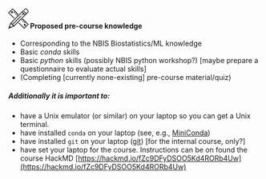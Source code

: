 #### <img border="0" src="icons/precourse.svg" width="40" height="40"> Proposed pre-course knowledge

- Corresponding to the NBIS Biostatistics/ML knowledge
- Basic *conda* skills
- Basic *python* skills (possibly NBIS python workshop?)
[maybe prepare a questionnaire to evaluate actual skills]
- (Completing [currently none-existing] pre-course material/quiz)

##### Additionally it is important to:
- have a Unix emulator (or similar) on your laptop so you can get a
Unix terminal.
- have installed `conda` on your laptop
(see, e.g., [MiniConda](https://docs.conda.io/projects/conda/en/latest/user-guide/install/))
- have installed `git` on your laptop ([git](https://git-scm.com/book/en/v2/Getting-Started-Installing-Git)) [for the internal course, only?]
- have set your laptop for the course. Instructions can be on found the course
HackMD [https://hackmd.io/fZc9DFyDSOO5Kd4RORb4Uw](https://hackmd.io/fZc9DFyDSOO5Kd4RORb4Uw)
